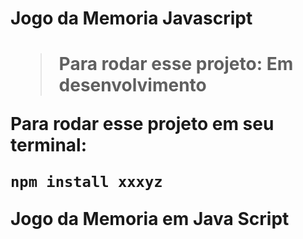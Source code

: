 <h1>Jogo da Memoria Javascript<h1>
  
  
  > Para rodar esse projeto: Em desenvolvimento
  
  
  
  Para rodar esse projeto em seu terminal: 
  
  ```
  npm install xxxyz
  ```
  
Jogo da Memoria em Java Script
